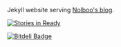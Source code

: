 Jekyll website serving [Nolboo's blog](http://nolboo.github.io/).

[![Stories in Ready](https://badge.waffle.io/nolboo/nolboo.github.io.png?label=ready)](http://waffle.io/nolboo/nolboo.github.io)

[![Bitdeli Badge](https://d2weczhvl823v0.cloudfront.net/nolboo/nolboo.github.io/trend.png)](https://bitdeli.com/free "Bitdeli Badge")

